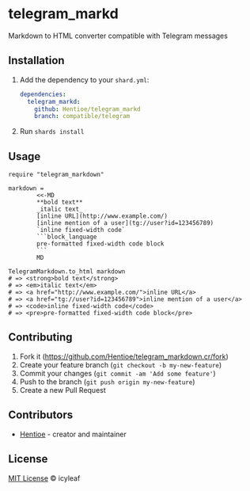 # telegram_markd

Markdown to HTML converter compatible with Telegram messages

## Installation

1. Add the dependency to your `shard.yml`:

   ```yaml
   dependencies:
     telegram_markd:
       github: Hentioe/telegram_markd
       branch: compatible/telegram
   ```

2. Run `shards install`

## Usage

````crystal
require "telegram_markdown"

markdown =
        <<-MD
        **bold text**
        _italic text_
        [inline URL](http://www.example.com/)
        [inline mention of a user](tg://user?id=123456789)
        `inline fixed-width code`
        ```block_language
        pre-formatted fixed-width code block
        ```
        MD

TelegramMarkdown.to_html markdown
# => <strong>bold text</strong>
# => <em>italic text</em>
# => <a href="http://www.example.com/">inline URL</a>
# => <a href="tg://user?id=123456789">inline mention of a user</a>
# => <code>inline fixed-width code</code>
# => <pre>pre-formatted fixed-width code block</pre>
````

## Contributing

1. Fork it (<https://github.com/Hentioe/telegram_markdown.cr/fork>)
2. Create your feature branch (`git checkout -b my-new-feature`)
3. Commit your changes (`git commit -am 'Add some feature'`)
4. Push to the branch (`git push origin my-new-feature`)
5. Create a new Pull Request

## Contributors

- [Hentioe](https://github.com/Hentioe) - creator and maintainer

## License

[MIT License](https://github.com/icyleaf/markd/blob/master/LICENSE) © icyleaf
